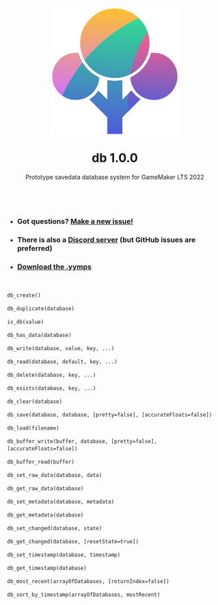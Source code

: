 <p align="center"><img src="https://raw.githubusercontent.com/JujuAdams/db/master/LOGO.png" style="display:block; margin:auto; width:300px"></p>
<h1 align="center">db 1.0.0</h1>

<p align="center">Prototype savedata database system for GameMaker LTS 2022</p>

&nbsp;

&nbsp;

- ### Got questions? [Make a new issue!](https://github.com/JujuAdams/db/issues/new)
- ### There is also a [Discord server](https://discord.gg/hwgWpnsNw2) (but GitHub issues are preferred)
- ### [Download the .yymps](https://github.com/JujuAdams/db/releases/)

&nbsp;

`db_create()`

`db_duplicate(database)`

`is_db(value)`

`db_has_data(database)`

`db_write(database, value, key, ...)`

`db_read(database, default, key, ...)`

`db_delete(database, key, ...)`

`db_exists(database, key, ...)`

`db_clear(database)`

`db_save(database, database, [pretty=false], [accurateFloats=false])`

`db_load(filename)`

`db_buffer_write(buffer, database, [pretty=false], [accurateFloats=false])`

`db_buffer_read(buffer)`

`db_set_raw_data(database, data)`

`db_get_raw_data(database)`

`db_set_metadata(database, metadata)`

`db_get_metadata(database)`

`db_set_changed(database, state)`

`db_get_changed(database, [resetState=true])`

`db_set_timestamp(database, timestamp)`

`db_get_timestamp(database)`

`db_most_recent(arrayOfDatabases, [returnIndex=false])`

`db_sort_by_timestamp(arrayOfDatabases, mostRecent)`
